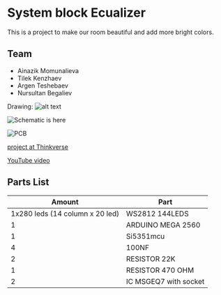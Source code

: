 # System block Ecualizer

This is a project to make our room beautiful and add more bright colors. 

## Team
* Ainazik Momunalieva
* Tilek Kenzhaev
* Argen Teshebaev
* Nursultan Begaliev







Drawing:
![alt text](https://github.com/nursultanbegaliev/Graphic-Eng.-Project-/blob/master/Sphere.PNG)

![Schematic is here]()

![PCB]()

 [project at Thinkverse]()

 [YouTube video]()

## Parts List
| Amount | Part |
|--------|------|
|   1x280 leds (14 column x 20 led)   | WS2812 144LEDS |
|   1   | ARDUINO MEGA 2560 |
|   1   | Si5351mcu |
|   4   | 100NF |
|   2   | RESISTOR 22K |
|   1   | RESISTOR 470 OHM |
|   2   | IC MSGEQ7 with socket |
